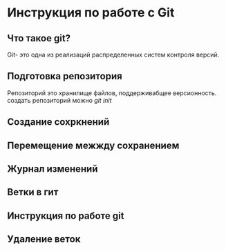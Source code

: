 # Инструкция по работе с Git

## Что такое git?

Git- это одна из реализаций распределенных систем контроля версий. 

## Подготовка репозитория
Репозиторий это хранилище файлов, поддерживабщее версионность. создать репозиторий можно *git init*

## Создание сохркнений

## Перемещение межжду сохранением

## Журнал изменений

## Ветки в гит

## Инструкция по работе git

## Удаление веток